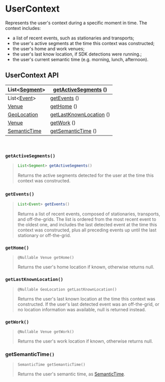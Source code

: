 # UserContext

Represents the user's context during a specific moment in time. The context includes:‌

* a list of recent events, such as stationaries and transports;
* the user's active segments at the time this context was constructed;
* the user's home and work venues;
* the user's last know location, if SDK detections were running.;
* the user's current semantic time (e.g. morning, lunch, afternoon).

## UserContext API <a href="#usercontext-api" id="usercontext-api"></a>

| List<[Segment](segment/)>       | ​[getActiveSegments](./#getactivesegments) ()       |
| ------------------------------- | --------------------------------------------------- |
| List<[Event](event/)>           | ​[getEvents](./#getevents) ()                       |
| ​[Venue](venue/)​               | ​[getHome](./#gethome) ()                           |
| ​[GeoLocation](geolocation.md)​ | ​[getLastKnownLocation](./#getlastknownlocation) () |
| ​[Venue](venue/)​               | ​[getWork](./#getwork) ()                           |
| [SemanticTime](segmenttype.md)  | [getSemanticTime](./#getwork-1) ()                  |

​‌

### `getActiveSegments()` <a href="#getactivesegments" id="getactivesegments"></a>

> ```java
> List<Segment> getActiveSegments()
> ```
>
> Returns the active segments detected for the user at the time this context was constructed.

### ‌`getEvents()`

> ```java
> List<Event> getEvents()
> ```
>
> Returns a list of recent events, composed of stationaries, transports, and off-the-grids. The list is ordered from the most recent event to the oldest one, and includes the last detected event at the time this context was constructed, plus all preceding events up until the last stationary or off-the-grid.

### `getHome()` <a href="#gethome" id="gethome"></a>

> ```
> @Nullable Venue getHome()
> ```
>
> Returns the user's home location if known, otherwise returns null.

### `getLastKnownLocation()` <a href="#getlastknownlocation" id="getlastknownlocation"></a>

> ```
> @Nullable GeoLocation getLastKnownLocation()
> ```
>
> Returns the user's last known location at the time this context was constructed. If the user's last detected event was an off-the-grid, or no location information was available, null is returned instead.

### `getWork()` <a href="#getwork" id="getwork"></a>

> ```
> @Nullable Venue getWork()
> ```
>
> Returns the user's work location if known, otherwise returns null.

### getSemanticTime`()` <a href="#getwork" id="getwork"></a>

> ```
> SemanticTime getSemanticTime()
> ```
>
> Returns the user's semantic time, as [SemanticTime](segmenttype.md).
